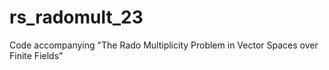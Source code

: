 # rs_radomult_23
Code accompanying "The Rado Multiplicity Problem in Vector Spaces over Finite Fields"
